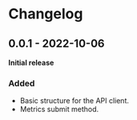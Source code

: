 # Changelog

## 0.0.1 - 2022-10-06

**Initial release**

### Added

- Basic structure for the API client.
- Metrics submit method.
